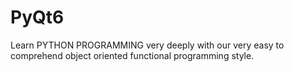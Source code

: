 # PyQt6
Learn PYTHON PROGRAMMING very deeply with our very easy to comprehend object oriented functional programming style.
